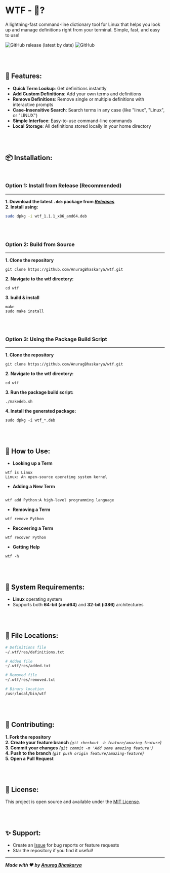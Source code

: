 # WTF - 🤔?

A lightning-fast command-line dictionary tool for Linux that helps you look up and manage definitions right from your terminal. Simple, fast, and easy to use!

![GitHub release (latest by date)](https://img.shields.io/github/v/release/AnuragBhaskarya/wtf)
![GitHub](https://img.shields.io/github/license/AnuragBhaskarya/wtf)

<br>
<br>

## 🚀 Features:

- **Quick Term Lookup**: Get definitions instantly
- **Add Custom Definitions**: Add your own terms and definitions
- **Remove Definitions**: Remove single or multiple definitions with interactive prompts
- **Case-Insensitive Search**: Search terms in any case (like "linux", "Linux", or "LINUX")
- **Simple Interface**: Easy-to-use command-line commands
- **Local Storage**: All definitions stored locally in your home directory
<br>
<br>

## 📦 Installation:
<br>

### Option 1: Install from Release (Recommended)
---

**1. Download the latest `.deb` package from** ***[Releases](https://github.com/AnuragBhaskarya/wtf/releases)***<br>
**2. Install using:**
```bash
sudo dpkg -i wtf_1.1.1_x86_amd64.deb
```
<br>
<br>


### Option 2: Build from Source
---


**1. Clone the repository**
```
git clone https://github.com/AnuragBhaskarya/wtf.git
```

**2. Navigate to the wtf directory:**
```
cd wtf
```

**3. build & install**
```
make
sudo make install
```
<br>
<br>

### Option 3: Using the Package Build Script
---
**1. Clone the repository**
```
git clone https://github.com/AnuragBhaskarya/wtf.git
```

**2. Navigate to the wtf directory:**
```
cd wtf
```

**3. Run the package build script:**
```
./makedeb.sh
```

**4. Install the generated package:**
```
sudo dpkg -i wtf_*.deb
```
<br>
<br>

## 🎯 How to Use:
- **Looking up a Term**
```
wtf is Linux
Linux: An open-source operating system kernel
```
- **Adding a New Term**
```

wtf add Python:A high-level programming language
```

- **Removing a Term**
```
wtf remove Python
```

- **Recovering a Term**
```
wtf recover Python
```

- **Getting Help**
```
wtf -h
```
<br>
<br>



## 🔧 System Requirements:
- **Linux** operating system
- Supports both **64-bit (amd64)** and **32-bit (i386)** architectures
<br>
<br>

## 📁 File Locations:
```bash
# Definitions file
~/.wtf/res/definitions.txt
```

```bash
# Added file
~/.wtf/res/added.txt
```

```bash
# Removed file
~/.wtf/res/removed.txt
```

```bash
# Binary location
/usr/local/bin/wtf
```
<br>
<br>

## 🤝 Contributing:

**1. Fork the repository**<br>
**2. Create your feature branch** *(`git checkout -b feature/amazing-feature`)*<br>
**3. Commit your changes** *(`git commit -m 'Add some amazing feature'`)*<br>
**4. Push to the branch** *(`git push origin feature/amazing-feature`)*<br>
**5. Open a Pull Request**

<br>
<br>

## 📄 License:

This project is open source and available under the [MIT License](LICENSE).

<br>
<br>


## ✨ Support:

- Create an [Issue](https://github.com/AnuragBhaskarya/wtf/issues) for bug reports or feature requests
- Star the repository if you find it useful!

---

***Made with ❤️ by [Anurag Bhaskarya](https://github.com/AnuragBhaskarya)***

